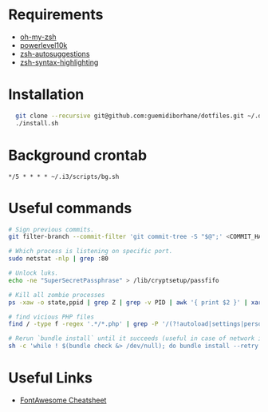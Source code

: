 # Requirements

* [oh-my-zsh](https://github.com/ohmyzsh/ohmyzsh)
* [powerlevel10k](https://github.com/romkatv/powerlevel10k)
* [zsh-autosuggestions](https://github.com/zsh-users/zsh-autosuggestions)
* [zsh-syntax-highlighting](https://github.com/zsh-users/zsh-syntax-highlighting)


# Installation

```bash
  git clone --recursive git@github.com:guemidiborhane/dotfiles.git ~/.dotfiles && cd ~/.dotfiles
  ./install.sh
```

# Background crontab

```
*/5 * * * * ~/.i3/scripts/bg.sh
```

# Useful commands

```bash
# Sign previous commits.
git filter-branch --commit-filter 'git commit-tree -S "$@";' <COMMIT_HASH>..HEAD

# Which process is listening on specific port.
sudo netstat -nlp | grep :80

# Unlock luks.
echo -ne "SuperSecretPassphrase" > /lib/cryptsetup/passfifo

# Kill all zombie processes
ps -xaw -o state,ppid | grep Z | grep -v PID | awk '{ print $2 }' | xargs kill -9

# find vicious PHP files
find / -type f -regex '.*/*.php' | grep -P '/(?!autoload|settings|personal|mbstring|defaults|translit)([a-z0-9]{8}).php$' > suspicions.txt

# Rerun `bundle install` until it succeeds (useful in case of network issues)
sh -c 'while ! $(bundle check &> /dev/null); do bundle install --retry 10; sleep 1; done'
```

# Useful Links
* [FontAwesome Cheatsheet](https://fontawesome.bootstrapcheatsheets.com/)

